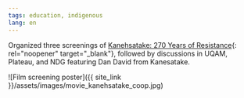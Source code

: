 ```yaml
---
tags: education, indigenous
lang: en
---
```

Organized three screenings of [Kanehsatake: 270 Years of Resistance](https://www.nfb.ca/film/kanehsatake_270_years_of_resistance/){: rel="noopener" target="_blank"}, followed by discussions in UQAM, Plateau, and NDG featuring Dan David from Kanesatake.

![Film screening poster]({{ site_link }}/assets/images/movie_kanehsatake_coop.jpg)
